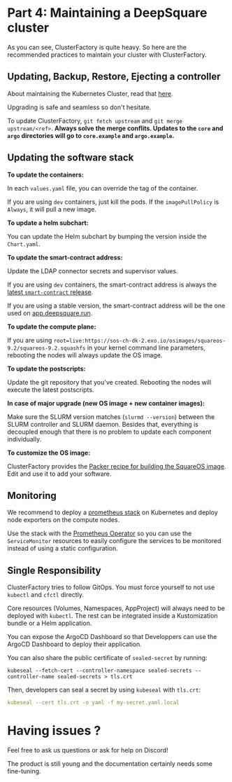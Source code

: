 # Part 4: Maintaining a DeepSquare cluster

As you can see, ClusterFactory is quite heavy. So here are the recommended practices to maintain your cluster with ClusterFactory.

## Updating, Backup, Restore, Ejecting a controller

About maintaining the Kubernetes Cluster, read that [here](https://docs.clusterfactory.io/docs/guides/maintenance/updating-k0s-cluster).

Upgrading is safe and seamless so don't hesitate.

To update ClusterFactory, `git fetch upstream` and `git merge upstream/<ref>`. **Always solve the merge conflits. Updates to the `core` and `argo` directories will go to `core.example` and `argo.example`.**

## Updating the software stack

**To update the containers:**

In each `values.yaml` file, you can override the tag of the container.

If you are using `dev` containers, just kill the pods. If the `imagePullPolicy` is `Always`, it will pull a new image.

**To update a helm subchart:**

You can update the Helm subchart by bumping the version inside the `Chart.yaml`.

**To update the smart-contract address:**

Update the LDAP connector secrets and supervisor values.

If you are using `dev` containers, the smart-contract address is always the [latest `smart-contract` release](https://github.com/deepsquare-io/grid/releases).

If you are using a stable version, the smart-contract address will be the one used on [app.deepsquare.run](https://app.deepsquare.run).

**To update the compute plane:**

If you are using `root=live:https://sos-ch-dk-2.exo.io/osimages/squareos-9.2/squareos-9.2.squashfs` in your kernel command line parameters, rebooting the nodes will always update the OS image.

**To update the postscripts:**

Update the git repository that you've created. Rebooting the nodes will execute the latest postscripts.

**In case of major upgrade (new OS image + new container images):**

Make sure the SLURM version matches (`slurmd --version`) between the SLURM controller and SLURM daemon. Besides that, everything is decoupled enough that there is no problem to update each component individually.

**To customize the OS image:**

ClusterFactory provides the [Packer recipe for building the SquareOS image](https://github.com/deepsquare-io/ClusterFactory/tree/main/packer-recipes/rocky9.2). Edit and use it to add your software.

## Monitoring

We recommend to deploy a [prometheus stack](https://github.com/prometheus-community/helm-charts/tree/main/charts/kube-prometheus-stack) on Kubernetes and deploy node exporters on the compute nodes.

Use the stack with the [Prometheus Operator](https://github.com/prometheus-operator/prometheus-operator/blob/main/Documentation/user-guides/getting-started.md) so you can use the `ServiceMonitor` resources to easily configure the services to be monitored instead of using a static configuration.

## Single Responsibility

ClusterFactory tries to follow GitOps. You must force yourself to not use `kubectl` and `cfctl` directly.

Core resources (Volumes, Namespaces, AppProject) will always need to be deployed with `kubectl`. The rest can be integrated inside a Kustomization bundle or a Helm application.

You can expose the ArgoCD Dashboard so that Developpers can use the ArgoCD Dashboard to deploy their application.

You can also share the public certificate of `sealed-secret` by running:

```shell
kubeseal --fetch-cert --controller-namespace sealed-secrets --controller-name sealed-secrets > tls.crt
```

Then, developers can seal a secret by using `kubeseal` with `tls.crt`:

```yaml
kubeseal --cert tls.crt -o yaml -f my-secret.yaml.local
```

# Having issues ?

Feel free to ask us questions or ask for help on Discord!

The product is still young and the documentation certainly needs some fine-tuning.
